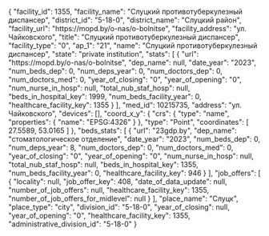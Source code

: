 {
    "facility_id": 1355,
    "facility_name": "Слуцкий противотуберкулезный диспансер",
    "district_id": "5-18-0",
    "district_name": "Слуцкий район",
    "facility_url": "https:\/\/mopd.by\/o-nas\/o-bolnitse",
    "facility_address": "ул. Чайковского",
    "title": "Слуцкий противотуберкулезный диспансер",
    "facility_type": "0",
    "ap_1": "21",
    "name": "Слуцкий противотуберкулезный диспансер",
    "state": "private institution",
    "stats": [
        {
            "url": "https:\/\/mopd.by\/o-nas\/o-bolnitse",
            "dep_name": null,
            "date_year": "2023",
            "num_beds_dep": 0,
            "num_deps_year": 0,
            "num_doctors_dep": 0,
            "num_doctors_med": 0,
            "year_of_closing": "0",
            "year_of_opening": "0",
            "num_nurse_in_hosp": null,
            "total_nub_staf_hosp": null,
            "beds_in_hospital_key": 1999,
            "num_beds_facility_year": 0,
            "healthcare_facility_key": 1355
        }
    ],
    "med_id": 10215735,
    "address": "ул. Чайковского",
    "devices": [],
    "coord_x_y": {
        "crs": {
            "type": "name",
            "properties": {
                "name": "EPSG:4326"
            }
        },
        "type": "Point",
        "coordinates": [
            27.5589,
            53.0165
        ]
    },
    "beds_stats": [
        {
            "url": "23gdp.by",
            "dep_name": "стоматологическое отделение",
            "date_year": "2023",
            "num_beds_dep": 0,
            "num_deps_year": 8,
            "num_doctors_dep": 0,
            "num_doctors_med": 0,
            "year_of_closing": "0",
            "year_of_opening": "0",
            "num_nurse_in_hosp": null,
            "total_nub_staf_hosp": null,
            "beds_in_hospital_key": 1355,
            "num_beds_facility_year": 0,
            "healthcare_facility_key": 946
        }
    ],
    "job_offers": [
        {
            "locality": null,
            "job_offer_key": 408,
            "date_of_data_update": null,
            "number_of_job_offers": null,
            "healthcare_facility_key": 1355,
            "number_of_job_offers_for_midlevel": null
        }
    ],
    "place_name": "Слуцк",
    "place_type": "city",
    "division_id": "5-18-0",
    "year_of_closing": null,
    "year_of_opening": "0",
    "healthcare_facility_key": 1355,
    "administrative_division_id": "5-18-0"
}